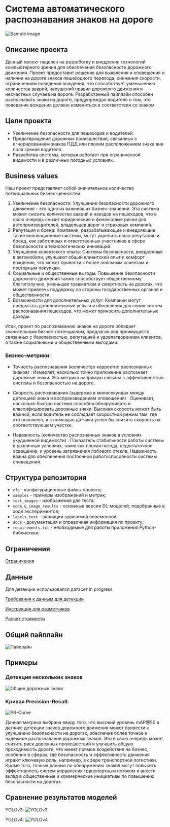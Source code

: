 # Система автоматического распознавания знаков на дороге
![Sample image](./samples/children_crossing.jpg)

## Описание проекта
Данный проект нацелен на разработку и внедрение технологий компьютерного зрения для обеспечения безопасности дорожного движения. Проект предоставит решение для выявления и оповещения о наличии на дороге знаков пешеходного перехода, снижения скорости, ограничениям поведения вождения, что способствует уменьшению количества аварий, нарушений правил дорожного движения и несчастных случаев на дороге. Разработанный пайплайн способен распознавать знаки на дороге, предупреждая водителя о том, что поведение вождения должно измениться в соответствии со знаком.
## Цели проекта
- Увеличение безопасности для пешеходов и водителей.
- Предотвращение дорожных происшествий, связанных с игнорированием знаков ПДД или плохим расположением знака вне поля зрения водителя.
- Разработка системы, которая работает при ограниченной видимости и в различных погодных условиях.
## Business values
Наш проект представляет собой значительное количество потенциальных бизнес-ценностей:
1. Увеличение безопасности: Улучшение безопасности дорожного движения - это одно из важнейших бизнес-значений. Эта система может снизить количество аварий и наездов на пешеходов, что в свою очередь снизит юридические и финансовые риски для автопроизводителей, владельцев дорог и страховых компаний.
2. Репутация и бренд: Компании, разрабатывающие и внедряющие такие инновационные системы, могут укрепить свою репутацию и бренд, как заботливых и ответственных участников в сфере безопасности и технологических инноваций.
3. Улучшение клиентского опыта: Системы безопасности, внедренные в автомобили, улучшают общий клиентский опыт и комфорт вождения, что может привести к более лояльным клиентам и повторным покупкам.
4. Социальные и общественные выгоды: Повышение безопасности дорожного движения также способствует общественному благополучию, уменьшая травматизм и смертность на дорогах, что может привлечь поддержку со стороны государственных органов и общественности.
5. Возможности для дополнительных услуг: Компании могут предлагать дополнительные услуги и обновления для своих систем распознавания пешеходов, что может приносить дополнительные доходы.

Итак, проект по распознаванию знаков на дороге обладает значительным бизнес-потенциалом, предлагая ряд преимуществ, связанных с безопасностью, репутацией  и удовлетворением клиентов, а также социальными и общественными выгодами.

### Бизнес-метрики:
- Точность распознавания (количество корректно распознанных знаков) : Измеряет, насколько точно приложение распознает дорожные знаки. Эта метрика напрямую связана с эффективностью системы и безопасностью на дороге.

- Скорость распознавания (задержка в милисекундах между детекцией знака и воспроизведением оповещения) : Оценивает, насколько быстро система способна обнаруживать и классифицировать дорожные знаки. Высокая скорость может быть важной, если водитель не соблюдает скоростной режим там, где это положено, и с помощью датчика успел бы снизить скорость на соответствующем участке.

- Надежность (количество распознанных знаков в условиях ухудшенной видимости) : Показатель стабильности работы системы в различных условиях, таких как плохая погода, недостаточное освещение, и уровень загрязнения лобового стекла. Надежность важна для обеспечения постоянной работоспособности системы оповещений.



## Структура репозитория
- `cfg` - конфигурационные файлы проекта;
- `samples` - примеры изображений и метрик;
- `test_images` - изображения для теста;
- `code_&_image_results` - основные версии DL-моделей, подобранные в ходе экспериментов;
- `labels_text` - вариации зависимой переменной;
- `docs` - документация и справочная информация по проекту;
- `requirements.txt` - необходимые для работы приложения Python-библиотеки;

## Ограничения
[Ограничения](./docs/restrictions.md)

## Данные
Для детекции использовался датасет in progress

[Требования к данным для детекции](./docs/requirements.md)

[Инструкция для разметчиков](./docs/labeling_instruction.md)

[Расчет стоимости](./docs/cost_image.png)

## Общий пайплайн
![Пайплайн](./docs/signs_pipeline.png)

## Примеры
### Детекция нескольких знаков
![Общие дорожные знаки](https://oonix.ru/wp-content/uploads/2019/03/Dorozhnye-znaki-730x485.jpg)

### Кривая Precision-Recall:
![PR-Curve](./samples/PR_curve.png)

Данная метрика выбрана ввиду того, что высокий уровень mAP@50 в датчике детекции знаков дорожного движения может привести к улучшению безопасности на дорогах, обеспечив более точное и надежное распознавание дорожных знаков. Это в свою очередь может снизить риск дорожных происшествий и улучшить общую проходимость дороги, что имеет прямое воздействие на бизнес, особенно в сферах, где безопасность и эффективность движения играют ключевую роль, например, в сфере транспортной логистики. Кроме того, точные данные по обнаружению знаков могут повысить эффективность систем управления транспортным потоком и внести вклад в общественные и коммерческие инициативы по повышению безопасности на дорогах.

## Сравнение результатов моделей
YOLOv3:
![YOLOv3](https://github.com/gdnjr5233/Deep-Learning-in-Practice_Team-12/blob/main/code_&_results/Comparison_of_model_results_YOLOv3.png?raw=true)

YOLOv4:
![YOLOv4](https://github.com/gdnjr5233/Deep-Learning-in-Practice_Team-12/blob/main/code_&_results/Comparison_of_model_results_YOLOv4.png?raw=true)
